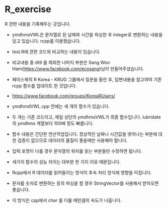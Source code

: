 # R_exercise


R 관련 내용을 기록해두는 곳입니다.

- ymdhmsVWL은 문자열로 된 날짜와 시간을 파싱한 후 integer로 변환하는 내용을 담고 있습니다. rcpp를 이용했습니다.

- test.R에 관련 코드와 비교하는 내용이 있습니다.
- 비교내용 중 dt9 를 제외한 나머지 부분은 Sang Woo Ham(https://www.facebook.com/ecosang)님이 만들어주셨습니다.

- 페이스북의 R Korea - KRUG 그룹에서 질문을 올린 후, 답변내용을 참고하여 기존 rcpp 함수를 업데이트 한 것입니다.
- https://www.facebook.com/groups/KoreaRUsers/

- ymdhmdVWL.cpp 안에는 세 개의 함수가 있습니다.
- 두 개는 기존 코드이고, 제일 상단의 ymdhmsVWL가 최종 함수입니다. lubridate의 ymdhms 계열보다 100배 정도 빠릅니다.
- 함수 내용은 간단한 연산작업입니다. 정상적인 날짜나 시간값을 벗어나는 부분에 대한 검증이 없으므로 데이터의 품질이 좋을때만 사용해야 합니다.
- 입력 포맷이 다를 경우 문자열의 위치를 읽는 부분들만 수정하면 됩니다.

- 세가지 함수의 성능 차이는 대부분 한 가지 이유 때문입니다.
- Rcpp에서 R 데이터를 읽어들이는 방식이 후속 처리 방식에 영향을 미칩니다.
- 문자를 숫자로 변환하는 등의 파싱을 할 경우 StringVector를 사용해서 받아오면 좋습니다.
- 이 방식은 cpp에서 char 를 다룰 때만큼의 속도가 나옵니다.

